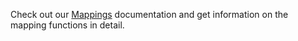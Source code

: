 Check out our [Mappings](../../build/mapping-functions/mapping/cosmos.md) documentation and get information on the mapping functions in detail.
